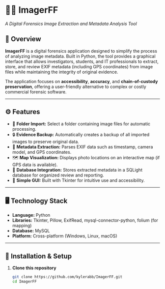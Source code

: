 # 🕵️‍♂️ ImagerFF  
*A Digital Forensics Image Extraction and Metadata Analysis Tool*  

## 📖 Overview  
**ImagerFF** is a digital forensics application designed to simplify the process of analyzing image metadata. Built in Python, the tool provides a graphical interface that allows investigators, students, and IT professionals to extract, store, and review EXIF metadata (including GPS coordinates) from image files while maintaining the integrity of original evidence.  

The application focuses on **accessibility**, **accuracy**, and **chain-of-custody preservation**, offering a user-friendly alternative to complex or costly commercial forensic software.  

---

## ⚙️ Features  
- 📁 **Folder Import:** Select a folder containing image files for automatic processing.  
- 🔒 **Evidence Backup:** Automatically creates a backup of all imported images to preserve original data.  
- 🧠 **Metadata Extraction:** Parses EXIF data such as timestamp, camera model, and GPS coordinates.  
- 🗺️ **Map Visualization:** Displays photo locations on an interactive map (if GPS data is available).  
- 💾 **Database Integration:** Stores extracted metadata in a SQLight database for organized review and reporting.  
- 🧩 **Simple GUI:** Built with Tkinter for intuitive use and accessibility.  

---

## 🖥️ Technology Stack  
- **Language:** Python  
- **Libraries:** Tkinter, Pillow, ExifRead, mysql-connector-python, folium (for mapping)  
- **Database:** MySQL  
- **Platform:** Cross-platform (Windows, Linux, macOS)  

---

## 🚀 Installation & Setup  

1. **Clone this repository**  
   ```bash
   git clone https://github.com/kylerabb/ImagerFF.git
   cd ImagerFF
